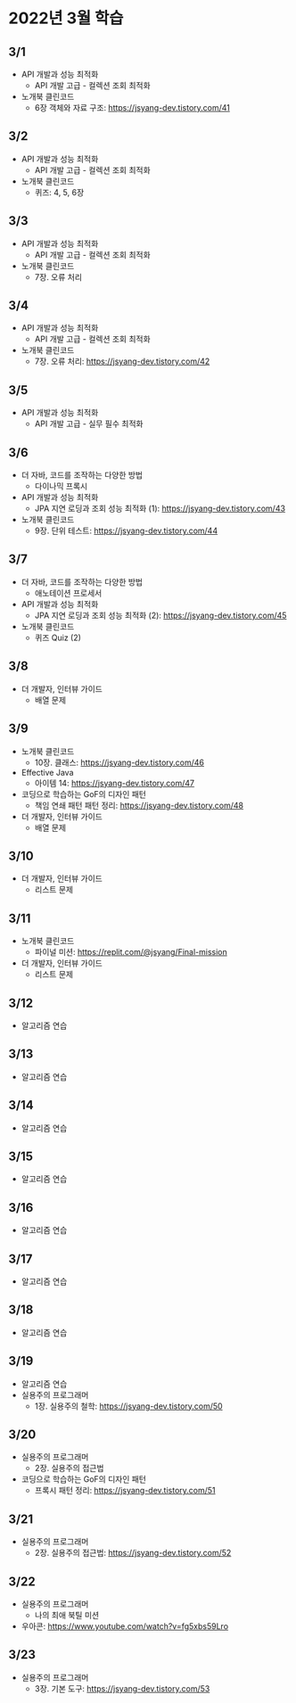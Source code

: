 # 2022년 3월 학습

## 3/1

- API 개발과 성능 최적화
  - API 개발 고급 - 컬렉션 조회 최적화
- 노개북 클린코드
  - 6장 객체와 자료 구조: <https://jsyang-dev.tistory.com/41>

## 3/2

- API 개발과 성능 최적화
  - API 개발 고급 - 컬렉션 조회 최적화
- 노개북 클린코드
  - 퀴즈: 4, 5, 6장

## 3/3

- API 개발과 성능 최적화
  - API 개발 고급 - 컬렉션 조회 최적화
- 노개북 클린코드
  - 7장. 오류 처리

## 3/4

- API 개발과 성능 최적화
  - API 개발 고급 - 컬렉션 조회 최적화
- 노개북 클린코드
  - 7장. 오류 처리: <https://jsyang-dev.tistory.com/42>

## 3/5

- API 개발과 성능 최적화
  - API 개발 고급 - 실무 필수 최적화

## 3/6

- 더 자바, 코드를 조작하는 다양한 방법
  - 다이나믹 프록시
- API 개발과 성능 최적화
  - JPA 지연 로딩과 조회 성능 최적화 (1): <https://jsyang-dev.tistory.com/43>
- 노개북 클린코드
  - 9장. 단위 테스트: <https://jsyang-dev.tistory.com/44>

## 3/7

- 더 자바, 코드를 조작하는 다양한 방법
  - 애노테이션 프로세서
- API 개발과 성능 최적화
  - JPA 지연 로딩과 조회 성능 최적화 (2): <https://jsyang-dev.tistory.com/45>
- 노개북 클린코드
  - 퀴즈 Quiz (2)

## 3/8

- 더 개발자, 인터뷰 가이드
  - 배열 문제

## 3/9

- 노개북 클린코드
  - 10장. 클래스: <https://jsyang-dev.tistory.com/46>
- Effective Java
  - 아이템 14: <https://jsyang-dev.tistory.com/47>
- 코딩으로 학습하는 GoF의 디자인 패턴
  - 책임 연쇄 패턴 패턴 정리: <https://jsyang-dev.tistory.com/48>
- 더 개발자, 인터뷰 가이드
  - 배열 문제

## 3/10

- 더 개발자, 인터뷰 가이드
  - 리스트 문제

## 3/11

- 노개북 클린코드
  - 파이널 미션: <https://replit.com/@jsyang/Final-mission>
- 더 개발자, 인터뷰 가이드
  - 리스트 문제

## 3/12

- 알고리즘 연습

## 3/13

- 알고리즘 연습

## 3/14

- 알고리즘 연습

## 3/15

- 알고리즘 연습

## 3/16

- 알고리즘 연습

## 3/17

- 알고리즘 연습

## 3/18

- 알고리즘 연습

## 3/19

- 알고리즘 연습
- 실용주의 프로그래머
  - 1장. 실용주의 철학: <https://jsyang-dev.tistory.com/50>

## 3/20

- 실용주의 프로그래머
  - 2장. 실용주의 접근법
- 코딩으로 학습하는 GoF의 디자인 패턴
  - 프록시 패턴 정리: <https://jsyang-dev.tistory.com/51>

## 3/21

- 실용주의 프로그래머
  - 2장. 실용주의 접근법: <https://jsyang-dev.tistory.com/52>

## 3/22

- 실용주의 프로그래머
  - 나의 최애 북틸 미션
- 우아콘: <https://www.youtube.com/watch?v=fg5xbs59Lro>

## 3/23

- 실용주의 프로그래머
  - 3장. 기본 도구: <https://jsyang-dev.tistory.com/53>
  